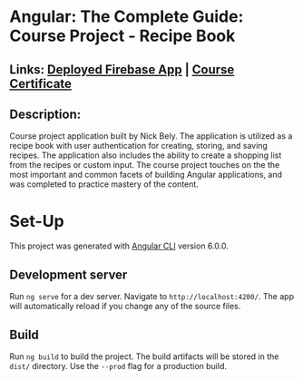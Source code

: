 Angular: The Complete Guide: Course Project - Recipe Book
========================================================================

## Links: [Deployed Firebase App](https://ng-course-recipe-book-53a1d.web.app/shopping-list) | [Course Certificate](https://www.udemy.com/certificate/UC-dcf2dd77-c094-478b-9d1b-f154205623ee/)

## Description: 
Course project application built by Nick Bely. The application is utilized as a recipe book with user authentication for creating, storing, and saving recipes. The application also includes the ability to create a shopping list from the recipes or custom input. The course project touches on the the most important and common facets of building Angular applications, and was completed to practice mastery of the content.



# Set-Up

This project was generated with [Angular CLI](https://github.com/angular/angular-cli) version 6.0.0.

## Development server

Run `ng serve` for a dev server. Navigate to `http://localhost:4200/`. The app will automatically reload if you change any of the source files.

## Build

Run `ng build` to build the project. The build artifacts will be stored in the `dist/` directory. Use the `--prod` flag for a production build.
